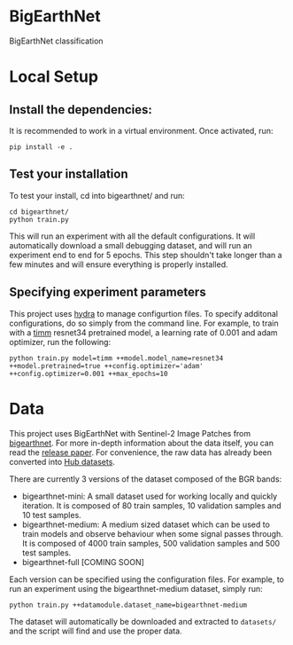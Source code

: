 # BigEarthNet


BigEarthNet classification


# Local Setup

## Install the dependencies:
It is recommended to work in a virtual environment. 
Once activated, run:

    pip install -e .


## Test your installation
To test your install, cd into bigearthnet/ and run:

    cd bigearthnet/
    python train.py

This will run an experiment with all the default configurations. 
It will automatically download a small debugging dataset, and will run an experiment end to end for 5 epochs.
This step shouldn't take longer than a few minutes and will ensure everything is properly installed.

## Specifying experiment parameters

This project uses [hydra](hydra.cc) to manage configurtion files.
To specify additonal configurations, do so simply from the command line.
For example, to train with a [timm](https://github.com/rwightman/pytorch-image-models) resnet34 pretrained model, a learning rate of 0.001 and adam optimizer, run the following:

    python train.py model=timm ++model.model_name=resnet34 ++model.pretrained=true ++config.optimizer='adam' ++config.optimizer=0.001 ++max_epochs=10


# Data

This project uses BigEarthNet with Sentinel-2 Image Patches from [bigearthnet](https://bigearth.net/). For more in-depth information about the data itself, you can read the [release paper](https://bigearth.net/static/documents/BigEarthNet_IGARSS_2019.pdf).
For convenience, the raw data has already been converted into [Hub datasets](https://docs.activeloop.ai/datasets).

There are currently 3 versions of the dataset composed of the BGR bands:
* bigearthnet-mini: A small dataset used for working locally and quickly iteration. 
It is composed of 80 train samples, 10 validation samples and 10 test samples.
* bigearthnet-medium: A medium sized dataset which can be used to train models and observe behaviour when some signal passes through.
It is composed of 4000 train samples, 500 validation samples and 500 test samples.
* bigearthnet-full [COMING SOON]

Each version can be specified using the configuration files. For example, to run an experiment using the bigearthnet-medium dataset, simply run:

    python train.py ++datamodule.dataset_name=bigearthnet-medium

The dataset will automatically be downloaded and extracted to `datasets/` and the script will find and use the proper data.



